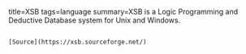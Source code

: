 title=XSB
tags=language
summary=XSB is a Logic Programming and Deductive Database system for Unix and Windows.
~~~~~~

[Source](https://xsb.sourceforge.net/)

